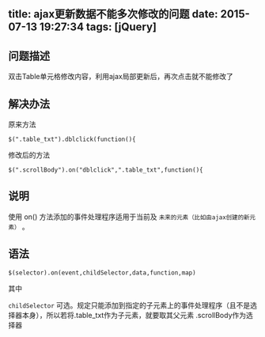 title: ajax更新数据不能多次修改的问题
date: 2015-07-13 19:27:34
tags: [jQuery]
---

## 问题描述

双击Table单元格修改内容，利用ajax局部更新后，再次点击就不能修改了

## 解决办法

原来方法

	$(".table_txt").dblclick(function(){
<!-- more -->
修改后的方法

	$(".scrollBody").on("dblclick",".table_txt",function(){

## 说明

使用 on() 方法添加的事件处理程序适用于当前及 `未来的元素（比如由ajax创建的新元素）` 。

## 语法

	$(selector).on(event,childSelector,data,function,map)

其中

`childSelector`	可选。规定只能添加到指定的子元素上的事件处理程序（且不是选择器本身），所以若将.table_txt作为子元素，就要取其父元素 .scrollBody作为选择器

